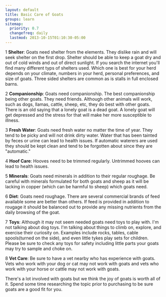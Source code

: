 ```yaml
---
layout: default
title: Basic Care of Goats
groups: learn
sitemap:
  priority: 0.7
  changefreq: daily
  lastmod: 2013-10-15T01:10:30-05:00
---
```


1 **Shelter**: Goats need shelter from the elements. They dislike
rain and will seek shelter on the first drop. Shelter should be able
to keep a goat dry and out of cold winds and out of direct sunlight.
If you search the internet you'll find many different typs of shelters
used. Which one is best for your herd depends on your climate, numbers in
your herd, personal preferences, and size of goats.  Three sided shelters
are common as is stalls in full enclosed barns. 

2 **Companionship**: Goats need companionship. The best companionship
being other goats. They need friends. Although other animals will work,
such as dogs, llamas, cattle, sheep, etc, they do best with other goats.
There is an old saying that a lonely goat is a dead goat. A lonely goat
will get depressed and the stress for that will make her more susceptible
to illness.

3 **Fresh Water**: Goats need fresh water no matter the time of year. They
tend to be picky and will not drink dirty water. Water that has been tainted
by feces or urine can lead to health issues.  If automatic waterers are used
they should be kept clean and tend to be forgotten about since they are
"automatic."

4 **Hoof Care**: Hooves need to be trimmed regularly. Untrimmed hooves can
lead to health issues.

5 **Minerals**: Goats need minerals in addition to their regular roughage. 
Be careful with minerals formulated for both goats and sheep as it will be
lacking in copper (which can be harmful to sheep) which goats need.

6 **Diet**: Goats need roughage. There are several commercial brands of feed
available some are better than others. If feed is provided in addition to
rougage it should be balanced out to provide any missing nutrients from the
daily browsing of the goat.

7 **Toys**: Although it may not seem needed goats need toys to play with. I'm
not talking about dog toys. I'm talking about things to climb on, explore, and
exercise their curiosity on.  Examples include rocks, tables, cable spools(turned
on the side), and even little tykes play sets for children.  Please be sure
to check any toys for safety including little parts your goats may try to sample
and choke on. 

8 **Vet Care**: Be sure to have a vet nearby who has experience with goats. Vets
who work with your dog or cat may not work with goats and vets who work with
your horse or cattle may not work with goats. 

There's a lot involved with goats but we think the joy of goats is worth all of it.
Spend some time researching the topic prior to purchasing to be sure goats are
a good fit for you.

